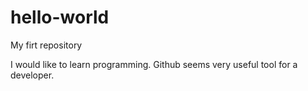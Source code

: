 # hello-world
My firt repository 

I would like to learn programming.
Github seems very useful tool for a developer.
